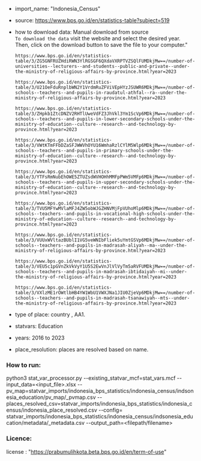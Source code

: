 - import_name: "Indonesia_Census"

- source: https://www.bps.go.id/en/statistics-table?subject=519 

- how to download data: Manual download from source  
  `To download the data` visit the website and select the desired year. Then, click on the download button to save the file to your computer."
  
  `https://www.bps.go.id/en/statistics-table/3/ZG5GNFRUZHdiRWN3YlRGSGF6QXdaVXRPTVZSQlFUMDkjMw==/number-of-universities--lecturers--and-students--public-and-private--under-the-ministry-of-religious-affairs-by-province.html?year=2023`
  
   `https://www.bps.go.id/en/statistics-table/3/U21OeFduRnplbWN2Y1VrdmRuZFViVEpHYzJSUWR6MDkjMw==/number-of-schools--teachers--and-pupils-in-raudatul-athfal--ra--under-the-ministry-of-religious-affairs-by-province.html?year=2023`
   
   `https://www.bps.go.id/en/statistics-table/3/ZHpkb1ZtcDNZV2RHTlUweVdFZ3JhVkl3Ym1ScVp6MDkjMw==/number-of-schools--teachers--and-pupils-in-lower-secondary-schools-under-the-ministry-of-education--culture--research--and-technology-by-province.html?year=2023`
   
   `https://www.bps.go.id/en/statistics-table/3/VWtKTmFFbDZaSFJWWVhOYU16WmhaRzlCYlM5Wlp6MDkjMw==/number-of-schools--teachers--and-pupils-in-primary-schools-under-the-ministry-of-education--culture--research--and-technology-by-province.html?year=2023`
   
   `https://www.bps.go.id/en/statistics-table/3/YTFsRmNubEhOWE5ZTUZsdWVHOHhMMFpPWm5VMFp6MDkjMw==/number-of-schools--teachers--and-pupils-in-upper-secondary-schools-under-the-ministry-of-education--culture--research--and-technology-by-province.html?year=2023`
   
   `https://www.bps.go.id/en/statistics-table/3/TVU5MFYwMVlaMFJ4ZW5obWJGZHNVMjFpVUhoMlp6MDkjMw==/number-of-schools--teachers--and-pupils-in-vocational-high-schools-under-the-ministry-of-education--culture--research--and-technology-by-province.html?year=2023`
   
   `https://www.bps.go.id/en/statistics-table/3/VUUxWVltazBUblI1VG5veWNIbFliek5uYmtGSVp6MDkjMw==/number-of-schools--teachers--and-pupils-in-madrasah-aliyah--ma--under-the-ministry-of-religious-affairs-by-province.html?year=2023`
   
   `https://www.bps.go.id/en/statistics-table/3/VEU5c1pGVnZkVkVyY1U5S2EwVnJlVlVyTm5aRVFUMDkjMw==/number-of-schools--teachers--and-pupils-in-madrasah-ibtidaiyah--mi--under-the-ministry-of-religious-affairs-by-province.html?year=2023`
   
   `https://www.bps.go.id/en/statistics-table/3/VXlzME1rOWtlbHB4YW1WbU1VWXJNa1JIU0ZjeVp6MDkjMw==/number-of-schools--teachers--and-pupils-in-madrasah-tsanawiyah--mts--under-the-ministry-of-religious-affairs-by-province.html?year=2023`
   
   
 

- type of place:  country , AA1. 

- statvars: Education

- years: 2016 to 2023

- place_resolution:  places are resolved based on name.

### How to run:

python3 stat_var_processor.py --existing_statvar_mcf=stat_vars.mcf --input_data=<input_file>.xlsx --pv_map=statvar_imports/indonesia_bps_statistics/indonesia_census/indsonesia_education/pv_map/<filename>_pvmap.csv --places_resolved_csv=statvar_imports/indonesia_bps_statistics/indonesia_census/indonesia_place_resolved.csv --config= statvar_imports/indonesia_bps_statistics/indonesia_census/indsonesia_education/metadata/<filename>_metadata.csv --output_path=<filepath/filename>

### Licence:
license : "https://prabumulihkota.beta.bps.go.id/en/term-of-use"


